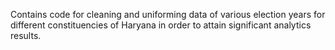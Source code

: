 Contains code for cleaning and uniforming data of various election years for different constituencies of Haryana in order to attain significant analytics results.
